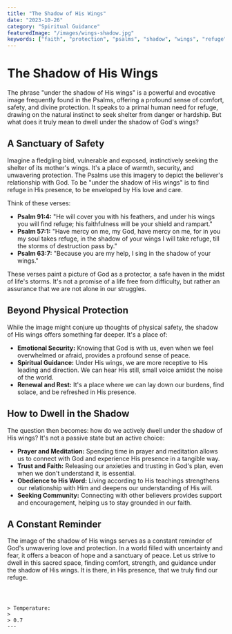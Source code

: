 ```yaml
---
title: "The Shadow of His Wings"
date: "2023-10-26"
category: "Spiritual Guidance"
featuredImage: "/images/wings-shadow.jpg"
keywords: ["faith", "protection", "psalms", "shadow", "wings", "refuge"]
---
```


# The Shadow of His Wings

The phrase "under the shadow of His wings" is a powerful and evocative image frequently found in the Psalms, offering a profound sense of comfort, safety, and divine protection. It speaks to a primal human need for refuge, drawing on the natural instinct to seek shelter from danger or hardship. But what does it truly mean to dwell under the shadow of God's wings?

## A Sanctuary of Safety

Imagine a fledgling bird, vulnerable and exposed, instinctively seeking the shelter of its mother's wings. It's a place of warmth, security, and unwavering protection. The Psalms use this imagery to depict the believer's relationship with God. To be "under the shadow of His wings" is to find refuge in His presence, to be enveloped by His love and care.

Think of these verses:

- **Psalm 91:4:** "He will cover you with his feathers, and under his wings you will find refuge; his faithfulness will be your shield and rampart."
- **Psalm 57:1:** "Have mercy on me, my God, have mercy on me, for in you my soul takes refuge, in the shadow of your wings I will take refuge, till the storms of destruction pass by."
- **Psalm 63:7:** "Because you are my help, I sing in the shadow of your wings."

These verses paint a picture of God as a protector, a safe haven in the midst of life's storms. It's not a promise of a life free from difficulty, but rather an assurance that we are not alone in our struggles.

## Beyond Physical Protection

While the image might conjure up thoughts of physical safety, the shadow of His wings offers something far deeper. It's a place of:

- **Emotional Security:** Knowing that God is with us, even when we feel overwhelmed or afraid, provides a profound sense of peace.
- **Spiritual Guidance:** Under His wings, we are more receptive to His leading and direction. We can hear His still, small voice amidst the noise of the world.
- **Renewal and Rest:** It's a place where we can lay down our burdens, find solace, and be refreshed in His presence.

## How to Dwell in the Shadow

The question then becomes: how do we actively dwell under the shadow of His wings? It's not a passive state but an active choice:

- **Prayer and Meditation:** Spending time in prayer and meditation allows us to connect with God and experience His presence in a tangible way.
- **Trust and Faith:** Releasing our anxieties and trusting in God's plan, even when we don't understand it, is essential.
- **Obedience to His Word:** Living according to His teachings strengthens our relationship with Him and deepens our understanding of His will.
- **Seeking Community:** Connecting with other believers provides support and encouragement, helping us to stay grounded in our faith.

## A Constant Reminder

The image of the shadow of His wings serves as a constant reminder of God's unwavering love and protection. In a world filled with uncertainty and fear, it offers a beacon of hope and a sanctuary of peace. Let us strive to dwell in this sacred space, finding comfort, strength, and guidance under the shadow of His wings. It is there, in His presence, that we truly find our refuge.

```



> Temperature:
>
> 0.7
---

```
